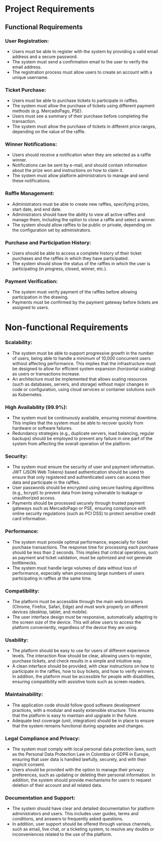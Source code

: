 # Project Requirements

## Functional Requirements

### User Registration:
- Users must be able to register with the system by providing a valid email address and a secure password.
- The system must send a confirmation email to the user to verify the email address.
- The registration process must allow users to create an account with a unique username.

### Ticket Purchase:
- Users must be able to purchase tickets to participate in raffles.
- The system must allow the purchase of tickets using different payment methods (e.g. MercadoPago, PSE).
- Users must see a summary of their purchase before completing the transaction.
- The system must allow the purchase of tickets in different price ranges, depending on the value of the raffle.

### Winner Notifications:
- Users should receive a notification when they are selected as a raffle winner.
- Notifications can be sent by e-mail, and should contain information about the prize won and instructions on how to claim it.
- The system must allow platform administrators to manage and send these notifications.

### Raffle Management:
- Administrators must be able to create new raffles, specifying prizes, start date, and end date.
- Administrators should have the ability to view all active raffles and manage them, including the option to close a raffle and select a winner.
- The system should allow raffles to be public or private, depending on the configuration set by administrators.

### Purchase and Participation History:
- Users should be able to access a complete history of their ticket purchases and the raffles in which they have participated.
- The system should show the status of the raffles in which the user is participating (in progress, closed, winner, etc.).

### Payment Verification:
- The system must verify payment of the raffles before allowing participation in the drawing.
- Payments must be confirmed by the payment gateway before tickets are assigned to users.



# Non-functional Requirements

### Scalability:
- The system must be able to support progressive growth in the number of users, being able to handle a minimum of 10,000 concurrent users without affecting performance. This implies that the infrastructure must be designed to allow for efficient system expansion (horizontal scaling) as users or transactions increase.
- An architecture must be implemented that allows scaling resources (such as databases, servers, and storage) without major changes in code or configuration, using cloud services or container solutions such as Kubernetes.

### High Availability (99.9%):
- The system must be continuously available, ensuring minimal downtime. This implies that the system must be able to recover quickly from hardware or software failures.
- Redundancy strategies (e.g., duplicate servers, load balancing, regular backups) should be employed to prevent any failure in one part of the system from affecting the overall operation of the platform.

### Security:
- The system must ensure the security of user and payment information. JWT (JSON Web Tokens) based authentication should be used to ensure that only registered and authenticated users can access their data and participate in the raffles.
- User passwords should be encrypted using secure hashing algorithms (e.g., bcrypt) to prevent data from being vulnerable to leakage or unauthorized access.
- Payments should be processed securely through trusted payment gateways such as MercadoPago or PSE, ensuring compliance with online security regulations (such as PCI DSS) to protect sensitive credit card information.

### Performance:
- The system must provide optimal performance, especially for ticket purchase transactions. The response time for processing each purchase should be less than 2 seconds. This implies that critical operations, such as payment and ticket validation, must be optimized and not generate bottlenecks.
- The system must handle large volumes of data without loss of performance, especially when processing large numbers of users participating in raffles at the same time.

### Compatibility:
- The platform must be accessible through the main web browsers (Chrome, Firefox, Safari, Edge) and must work properly on different devices (desktop, tablet, and mobile).
- The user interface design must be responsive, automatically adapting to the screen size of the device. This will allow users to access the platform conveniently, regardless of the device they are using.

### Usability:
- The platform should be easy to use for users of different experience levels. The interaction flow should be clear, allowing users to register, purchase tickets, and check results in a simple and intuitive way.
- A clean interface should be provided, with clear instructions on how to participate in the raffles, how to buy tickets, and how to verify winners. In addition, the platform must be accessible for people with disabilities, ensuring compatibility with assistive tools such as screen readers.

### Maintainability:
- The application code should follow good software development practices, with a modular and easily extensible structure. This ensures that the platform is easy to maintain and upgrade in the future.
- Adequate test coverage (unit, integration) should be in place to ensure that the system remains functional during upgrades and changes.

### Legal Compliance and Privacy:
- The system must comply with local personal data protection laws, such as the Personal Data Protection Law in Colombia or GDPR in Europe, ensuring that user data is handled lawfully, securely, and with their explicit consent.
- Users should be provided with the option to manage their privacy preferences, such as updating or deleting their personal information. In addition, the system should provide mechanisms for users to request deletion of their account and all related data.

### Documentation and Support:
- The system should have clear and detailed documentation for platform administrators and users. This includes user guides, terms and conditions, and answers to frequently asked questions.
- In addition, user support should be offered through various channels, such as email, live chat, or a ticketing system, to resolve any doubts or inconveniences related to the use of the platform.